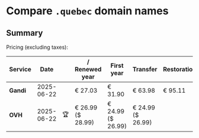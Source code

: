 # Compare `.quebec` domain names

## Summary

Pricing (excluding taxes):

| Service | Date |  | / Renewed year | First year | Transfer | Restoration |
|--|--|--|--|--|--|--|
| **Gandi** | 2025-06-22 |  | € 27.03 | € 31.90 | € 63.98 | € 95.11 |
| **OVH** | 2025-06-22 | 🏆 | € 26.99<br>($ 28.99) | € 24.99<br>($ 26.99) | € 24.99<br>($ 26.99) |  |
